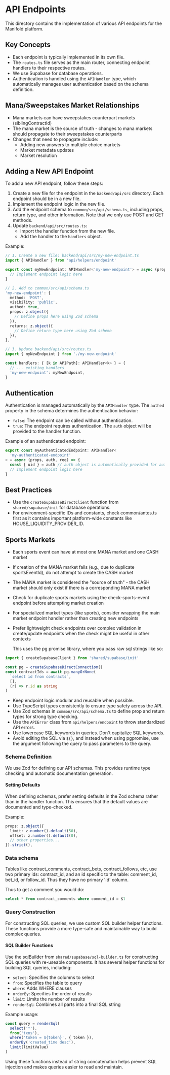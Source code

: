 # API Endpoints

This directory contains the implementation of various API endpoints for the Manifold platform.

## Key Concepts

- Each endpoint is typically implemented in its own file.
- The `routes.ts` file serves as the main router, connecting endpoint handlers to their respective routes.
- We use Supabase for database operations.
- Authentication is handled using the `APIHandler` type, which automatically manages user authentication based on the schema definition.

## Mana/Sweepstakes Market Relationships

- Mana markets can have sweepstakes counterpart markets (siblingContractId)
- The mana market is the source of truth - changes to mana markets should propagate to their sweepstakes counterparts
- Changes that need to propagate include:
  - Adding new answers to multiple choice markets
  - Market metadata updates
  - Market resolution

## Adding a New API Endpoint

To add a new API endpoint, follow these steps:

1. Create a new file for the endpoint in the `backend/api/src` directory. Each endpoint should be in a new file.
2. Implement the endpoint logic in the new file.
3. Add the endpoint schema to `common/src/api/schema.ts`, including props, return type, and other information. Note that we only use POST and GET methods.
4. Update `backend/api/src/routes.ts`:
   - Import the handler function from the new file.
   - Add the handler to the `handlers` object.

Example:

```typescript
// 1. Create a new file: backend/api/src/my-new-endpoint.ts
import { APIHandler } from 'api/helpers/endpoint'

export const myNewEndpoint: APIHandler<'my-new-endpoint'> = async (props, auth, req) => {
  // Implement endpoint logic here
}

// 2. Add to common/src/api/schema.ts
'my-new-endpoint': {
  method: 'POST',
  visibility: 'public',
  authed: true,
  props: z.object({
    // Define props here using Zod schema
  }),
  returns: z.object({
    // Define return type here using Zod schema
  }),
},

// 3. Update backend/api/src/routes.ts
import { myNewEndpoint } from './my-new-endpoint'

const handlers: { [k in APIPath]: APIHandler<k> } = {
  // ... existing handlers
  'my-new-endpoint': myNewEndpoint,
}
```

## Authentication

Authentication is managed automatically by the `APIHandler` type. The `authed` property in the schema determines the authentication behavior:

- `false`: The endpoint can be called without authentication.
- `true`: The endpoint requires authentication. The `auth` object will be provided to the handler function.

Example of an authenticated endpoint:

```typescript
export const myAuthenticatedEndpoint: APIHandler<
  'my-authenticated-endpoint'
> = async (props, auth, req) => {
  const { uid } = auth // auth object is automatically provided for authenticated endpoints
  // Implement endpoint logic here
}
```

## Best Practices

- Use the `createSupabaseDirectClient` function from `shared/supabase/init` for database operations.
- For environment-specific IDs and constants, check common/antes.ts first as it contains important platform-wide constants like HOUSE_LIQUIDITY_PROVIDER_ID.


## Sports Markets

- Each sports event can have at most one MANA market and one CASH market
- If creation of the MANA market fails (e.g., due to duplicate sportsEventId), do not attempt to create the CASH market
- The MANA market is considered the "source of truth" - the CASH market should only exist if there is a corresponding MANA market
- Check for duplicate sports markets using the check-sports-event endpoint before attempting market creation
- For specialized market types (like sports), consider wrapping the main market endpoint handler rather than creating new endpoints
- Prefer lightweight check endpoints over complex validation in create/update endpoints when the check might be useful in other contexts

  This uses the pg promise library, where you pass raw sql strings like so:

```ts
import { createSupabaseClient } from 'shared/supabase/init'

const pg = createSupabaseDirectConnection()
const contractIds = await pg.manyOrNone(
  `select id from contracts`,
  [],
  (r) => r.id as string
)
```

- Keep endpoint logic modular and reusable when possible.
- Use TypeScript types consistently to ensure type safety across the API.
- Use Zod schemas in `common/src/api/schema.ts` to define prop and return types for strong type checking.
- Use the `APIError` class from `api/helpers/endpoint` to throw standardized API errors.
- Use lowercase SQL keywords in queries. Don't capitalize SQL keywords.
- Avoid editing the SQL via `${}`, and instead when using pgpromise, use the argument following the query to pass parameters to the query.

### Schema Definition

We use Zod for defining our API schemas. This provides runtime type checking and automatic documentation generation.

#### Setting Defaults

When defining schemas, prefer setting defaults in the Zod schema rather than in the handler function. This ensures that the default values are documented and type-checked.

Example:

```typescript
props: z.object({
  limit: z.number().default(50),
  offset: z.number().default(0),
  // other properties...
}).strict(),
```

### Data schema

Tables like contract_comments, contract_bets, contract_follows, etc, use two primary ids: contract_id, and an id specific to the table: comment_id, bet_id, or follow_id. Thus they have no primary 'id' column.

Thus to get a comment you would do:

```sql
select * from contract_comments where comment_id = $1
```

### Query Construction

For constructing SQL queries, we use custom SQL builder helper functions. These functions provide a more type-safe and maintainable way to build complex queries.

#### SQL Builder Functions

Use the sqlBuilder from `shared/supabase/sql-builder.ts` for constructing SQL queries with re-useable components. It has several helper functions for building SQL queries, including:

- `select`: Specifies the columns to select
- `from`: Specifies the table to query
- `where`: Adds WHERE clauses
- `orderBy`: Specifies the order of results
- `limit`: Limits the number of results
- `renderSql`: Combines all parts into a final SQL string

Example usage:

```typescript
const query = renderSql(
  select('*'),
  from('txns'),
  where('token = ${token}', { token }),
  orderBy('created_time desc'),
  limit(limitValue)
)
```

Using these functions instead of string concatenation helps prevent SQL injection and makes queries easier to read and maintain.
